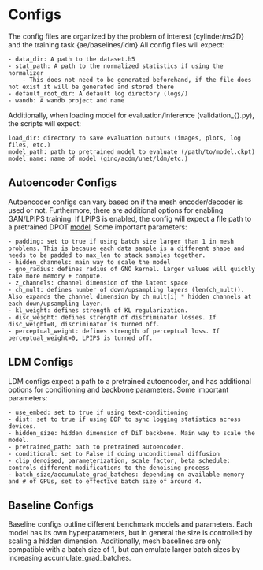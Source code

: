 # Configs
The config files are organized by the problem of interest {cylinder/ns2D} and the training task {ae/baselines/ldm}
All config files will expect:
```
- data_dir: A path to the dataset.h5
- stat_path: A path to the normalized statistics if using the normalizer 
    - This does not need to be generated beforehand, if the file does not exist it will be generated and stored there
- default_root_dir: A default log directory (logs/)
- wandb: A wandb project and name
```

Additionally, when loading model for evaluation/inference (validation_{}.py), the scripts will expect:
```
load_dir: directory to save evaluation outputs (images, plots, log files, etc.)
model_path: path to pretrained model to evaluate (/path/to/model.ckpt)
model_name: name of model (gino/acdm/unet/ldm/etc.)
```

## Autoencoder Configs
Autoencoder configs can vary based on if the mesh encoder/decoder is used or not. Furthermore, there are additional options for enabling GAN/LPIPS training. If LPIPS is enabled, the config will expect a file path to a pretrained DPOT [model](https://huggingface.co/hzk17/DPOT). Some important parameters:
```
- padding: set to true if using batch size larger than 1 in mesh problems. This is because each data sample is a different shape and needs to be padded to max_len to stack samples together. 
- hidden_channels: main way to scale the model
- gno_radius: defines radius of GNO kernel. Larger values will quickly take more memory + compute.
- z_channels: channel dimension of the latent space
- ch_mult: defines number of down/upsampling layers (len(ch_mult)). Also expands the channel dimension by ch_mult[i] * hidden_channels at each down/upsampling layer.
- kl_weight: defines strength of KL regularization.
- disc_weight: defines strength of discriminator losses. If disc_weight=0, discriminator is turned off.
- perceptual_weight: defines strength of perceptual loss. If perceptual_weight=0, LPIPS is turned off.
```

## LDM Configs
LDM configs expect a path to a pretrained autoencoder, and has additional options for conditioning and backbone parameters. Some important parameters:
```
- use_embed: set to true if using text-conditioning
- dist: set to true if using DDP to sync logging statistics across devices.
- hidden_size: hidden dimension of DiT backbone. Main way to scale the model.
- pretrained_path: path to pretrained autoencoder.
- conditional: set to False if doing unconditional diffusion
- clip_denoised, parameterization, scale_factor, beta_schedule: controls different modifications to the denoising process
- batch_size/accumulate_grad_batches: depending on available memory and # of GPUs, set to effective batch size of around 4.
```

## Baseline Configs
Baseline configs outline different benchmark models and parameters. Each model has its own hyperparameters, but in general the size is controlled by scaling a hidden dimension. Additionally, mesh baselines are only compatible with a batch size of 1, but can emulate larger batch sizes by increasing accumulate_grad_batches. 